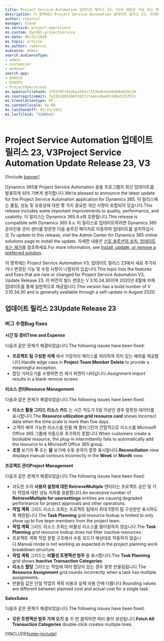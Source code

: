 ```yaml
---
title: Project Service Automation 업데이트 릴리스 23, V3의 새로운 기능 또는 변경된 기능
description: 이 항목에는 Project Service Automation 업데이트 릴리스 23, V3에서 사용할 수 있는 기능 및 수정 사항이 나열되어 있습니다.
author: ruhercul
manager: kfend
ms.service: project-operations
ms.custom: dyn365-projectservice
ms.date: 08/25/2020
ms.topic: article
ms.author: ruhercul
audience: Admin
search.audienceType:
- admin
- customizer
- enduser
search.app:
- D365CE
- D365PS
- ProjectOperations
ms.openlocfilehash: 379379ff643baa10417333b4be5e56d56eb5bc26
ms.sourcegitcommit: fa32b1893286f20271fa4ec4be8fc68bd135f53c
ms.translationtype: HT
ms.contentlocale: ko-KR
ms.lasthandoff: 02/15/2021
ms.locfileid: "5280541"
---
```

# <a name="project-service-automation-update-release-23-v3"></a><span data-ttu-id="c570a-103">Project Service Automation 업데이트 릴리스 23, V3</span><span class="sxs-lookup"><span data-stu-id="c570a-103">Project Service Automation Update Release 23, V3</span></span>

[!include [banner](../includes/psa-now-project-operations.md)]

<span data-ttu-id="c570a-104">Dynamics 365용 Project Service Automation 응용 프로그램의 최신 업데이트를 발표하게 되어 기쁘게 생각합니다.</span><span class="sxs-lookup"><span data-stu-id="c570a-104">We’re pleased to announce the latest update for the Project Service Automation application for Dynamics 365.</span></span> <span data-ttu-id="c570a-105">이 릴리스에는 품질, 성능 및 유용성에 대한 몇 가지 중요한 개선 사항이 포함되어 있습니다.</span><span class="sxs-lookup"><span data-stu-id="c570a-105">This release includes some important improvements to quality, performance, and usability.</span></span> <span data-ttu-id="c570a-106">이 릴리스는 Dynamics 365 9.x와 호환됩니다.</span><span class="sxs-lookup"><span data-stu-id="c570a-106">This release is compatible with Dynamics 365 9.x.</span></span> <span data-ttu-id="c570a-107">이 릴리스로 업데이트하려면 Dynamics 365 온라인용 관리 센터를 방문한 다음 솔루션 페이지로 이동하여 업데이트를 설치하십시오.</span><span class="sxs-lookup"><span data-stu-id="c570a-107">To update to this release, visit the Admin Center for Dynamics 365 online solutions page to install the update.</span></span> <span data-ttu-id="c570a-108">자세한 내용은 [선호 솔루션의 설치, 업데이트 또는 제거](https://docs.microsoft.com/power-platform/admin/install-remove-preferred-solution)를 참조하세요.</span><span class="sxs-lookup"><span data-stu-id="c570a-108">For more information, see [Install, update, or remove a preferred solution](https://docs.microsoft.com/power-platform/admin/install-remove-preferred-solution).</span></span>

<span data-ttu-id="c570a-109">이 항목에는 Project Service Automation V3, 업데이트 릴리스 23에서 새로 추가되거나 변경된 기능 및 수정 사항이 나열되어 있습니다.</span><span class="sxs-lookup"><span data-stu-id="c570a-109">This topic lists the features and fixes that are new or changed for Project Service Automation V3, Update Release 23.</span></span> <span data-ttu-id="c570a-110">이 버전의 빌드 번호는 V 3.10.34.30이며 2020년 8월에 자체 업데이트를 통해 일반적으로 제공됩니다.</span><span class="sxs-lookup"><span data-stu-id="c570a-110">This version has a build number of V 3.10.34.30 and is generally available through a self-update in August 2020.</span></span>

## <a name="update-release-23"></a><span data-ttu-id="c570a-111">업데이트 릴리스 23</span><span class="sxs-lookup"><span data-stu-id="c570a-111">Update Release 23</span></span>

### <a name="bug-fixes"></a><span data-ttu-id="c570a-112">버그 수정</span><span class="sxs-lookup"><span data-stu-id="c570a-112">Bug fixes</span></span>

<span data-ttu-id="c570a-113">**시간 및 경비**</span><span class="sxs-lookup"><span data-stu-id="c570a-113">**Time and Expense**</span></span>

<span data-ttu-id="c570a-114">다음과 같은 문제가 해결되었습니다.</span><span class="sxs-lookup"><span data-stu-id="c570a-114">The following issues have been fixed:</span></span>
- <span data-ttu-id="c570a-115">**프로젝트 팀 구성원 삭제** 에서 가장자리 케이스를 처리하여 의미 있는 예외를 제공합니다.</span><span class="sxs-lookup"><span data-stu-id="c570a-115">Handle edge case in **Project Team Member Delete** to provide a meaningful exception.</span></span>
- <span data-ttu-id="c570a-116">할당 가져오기를 수행하면 빈 제거 화면이 나타납니다.</span><span class="sxs-lookup"><span data-stu-id="c570a-116">Assignment import results in a blank remove screen.</span></span>

<span data-ttu-id="c570a-117">**리소스 관리**</span><span class="sxs-lookup"><span data-stu-id="c570a-117">**Resource Management**</span></span>

<span data-ttu-id="c570a-118">다음과 같은 문제가 해결되었습니다.</span><span class="sxs-lookup"><span data-stu-id="c570a-118">The following issues have been fixed:</span></span>

- <span data-ttu-id="c570a-119">**리소스 활용 그리드 리소스 카드** 는 시간 척도가 5일 이상인 경우 잘못된 데이터를 표시합니다.</span><span class="sxs-lookup"><span data-stu-id="c570a-119">The **Resource utilization grid resource card** shows incorrect data when the time scale is more than five days.</span></span>
- <span data-ttu-id="c570a-120">고객이 예약 가능한 리소스를 만들 때 플러그인이 간헐적으로 리소스를 Microsoft Office 365 그룹에 자동으로 추가하지 못합니다.</span><span class="sxs-lookup"><span data-stu-id="c570a-120">When customers create a bookable resource, the plug-in intermittently fails to automatically add the resource to a Microsoft Office 365 group.</span></span>
- <span data-ttu-id="c570a-121">**조정** 보기의 **주** 또는 **달** 보기에 수동 윤곽이 잘못 표시됩니다.</span><span class="sxs-lookup"><span data-stu-id="c570a-121">**Reconciliation** view displays manual contours incorrectly in the **Week** or **Month** view.</span></span>

<span data-ttu-id="c570a-122">**프로젝트 관리**</span><span class="sxs-lookup"><span data-stu-id="c570a-122">**Project Management**</span></span>

<span data-ttu-id="c570a-123">다음과 같은 문제가 해결되었습니다.</span><span class="sxs-lookup"><span data-stu-id="c570a-123">The following issues have been fixed:</span></span>

- <span data-ttu-id="c570a-124">과도한 수의 **사용자 설정에 대한 RetrieveMultiple** 엔터티는 프로젝트 승인 및 기타 작업에 대한 성능 저하를 유발합니다.</span><span class="sxs-lookup"><span data-stu-id="c570a-124">An excessive number of **RetrieveMultiple for usersettings** entities are causing degraded performance for project approvals and other operations.</span></span>
- <span data-ttu-id="c570a-125">**작업 계획** 그리드 리소스 조회는 프로젝트 팀에서 최대 5명의 팀 구성원만 표시하도록 제한됩니다.</span><span class="sxs-lookup"><span data-stu-id="c570a-125">The **Task Planning** grid resource lookup is limited to only show up to five team members from the project team.</span></span> 
- <span data-ttu-id="c570a-126">**작업 계획** 그리드 리소스 조회는 비활성 리소스를 필터링하지 않습니다.</span><span class="sxs-lookup"><span data-stu-id="c570a-126">The **Task Planning** grid resource lookup does not filter inactive resources.</span></span>
- <span data-ttu-id="c570a-127">프로젝트 계획 작업 분할 구조에서 수동 모드가 예상대로 작동하지 않습니다.</span><span class="sxs-lookup"><span data-stu-id="c570a-127">Manual mode is not working as expected in the project planning work breakdown structure.</span></span>
- <span data-ttu-id="c570a-128">**작업 계획** 그리드는 **비활성 트랜잭션 범주** 를 표시합니다.</span><span class="sxs-lookup"><span data-stu-id="c570a-128">The **Task Planning** grid shows **Inactive Transaction Categories**.</span></span>
- <span data-ttu-id="c570a-129">**리소스 할당** 그리드는 작업에 여러 할당이 있는 경우 잘못 반올림됩니다.</span><span class="sxs-lookup"><span data-stu-id="c570a-129">The **Resource Assignment** grid rounds incorrectly when a task has multiple assignments.</span></span>
- <span data-ttu-id="c570a-130">반올림 값은 단일 작업의 계획 비용과 실제 비용 간에 다릅니다.</span><span class="sxs-lookup"><span data-stu-id="c570a-130">Rounding values are different between planned cost and actual cost for a single task.</span></span>

<span data-ttu-id="c570a-131">**Sales**</span><span class="sxs-lookup"><span data-stu-id="c570a-131">**Sales**</span></span>

<span data-ttu-id="c570a-132">다음과 같은 문제가 해결되었습니다.</span><span class="sxs-lookup"><span data-stu-id="c570a-132">The following issues have been fixed:</span></span>

- <span data-ttu-id="c570a-133">**모든 트랜잭션 범주 가져 오기** 를 두 번 클릭하면 여러 줄이 생성됩니다.</span><span class="sxs-lookup"><span data-stu-id="c570a-133">**Fetch All Transaction Categories** double-click creates multiple lines.</span></span>


[!INCLUDE[footer-include](../includes/footer-banner.md)]